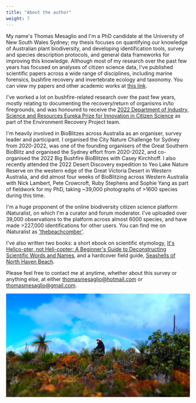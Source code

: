 ```yaml
---
title: "About the author"
weight: 7
---
```


My name's Thomas Mesaglio and I'm a PhD candidate at the University of New South Wales Sydney; my thesis focuses on quantifying our knowledge of Australian plant biodiversity, and developing identification tools, survey and species description protocols, and general data frameworks for improving this knowledge. Although most of my research over the past few years has focused on analyses of citizen science data, I've published scientific papers across a wide range of disciplines, including marine forensics, bushfire recovery and invertebrate ecology and taxonomy. You can view my papers and other academic works at [this link](https://orcid.org/0000-0002-1096-6066).

I've worked a lot on bushfire-related research over the past few years, mostly relating to documenting the recovery/return of organisms in/to firegrounds, and was honoured to receive the [2022 Department of Industry, Science and Resources Eureka Prize for Innovation in Citizen Science](https://australian.museum/get-involved/eureka-prizes/2022-eureka-prize-winners/) as part of the Environment Recovery Project team. 

I'm heavily involved in BioBlitzes across Australia as an organiser, survey leader and participant. I organised the City Nature Challenge for Sydney from 2020-2022, was one of the founding organisers of the Great Southern BioBlitz and organised the Sydney effort from 2020-2022, and co-organised the 2022 Big Bushfire BioBlitzes with Casey Kirchhoff. I also recently attended the 2022 Desert Discovery expedition to Yeo Lake Nature Reserve on the western edge of the Great Victoria Desert in Western Australia, and did almost four weeks of BioBlitzing across Western Australia with Nick Lambert, Pete Crowcroft, Ruby Stephens and Sophie Yang as part of fieldwork for my PhD, taking ~39,000 photographs of >1600 species during this time.

I'm a huge proponent of the online biodiversity citizen science platform iNaturalist, on which I'm a curator and forum moderator. I've uploaded over 39,000 observations to the platform across almost 6000 species, and have made >227,000 identifications for other users. You can find me on iNaturalist as ['thebeachcomber'](https://www.inaturalist.org/people/thebeachcomber).

I've also written two books: a short ebook on scientific etymology, [It's Helico-pter, not Heli-copter: A Beginner's Guide to Deconstructing Scientific Words and Names](https://www.amazon.com.au/dp/B082Y712YD), and a hardcover field guide, [Seashells of North Haven Beach](https://seashellsofnorthhavenbeach.company.site). 

Please feel free to contact me at anytime, whether about this survey or anything else, at either thomasmesaglio@hotmail.com or thomasmesaglio@gmail.com.

![](rainbow.JPG)